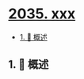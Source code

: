 # [2035. xxx](https://github.com/Tdahuyou/TNotes.leetcode/tree/main/notes/2035.%20xxx)

<!-- region:toc -->

- [1. 📝 概述](#1--概述)

<!-- endregion:toc -->

## 1. 📝 概述
